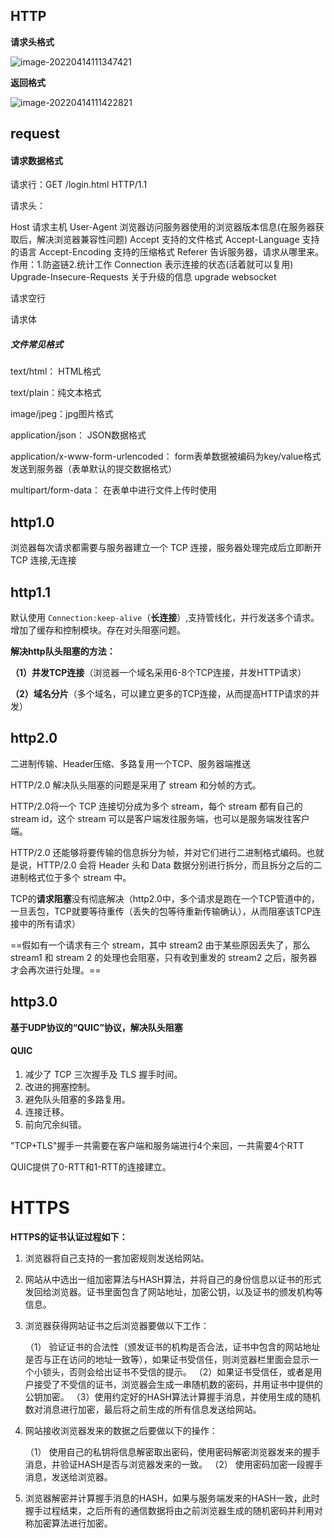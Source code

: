 ## HTTP

**请求头格式**

![image-20220414111347421](E:\学习笔记\typora\img\image-20220414111347421.png)

**返回格式**

![image-20220414111422821](E:\学习笔记\typora\img\image-20220414111422821.png)

## request

#### 请求数据格式

请求行：GET /login.html HTTP/1.1 

请求头：

Host	请求主机
User-Agent	浏览器访问服务器使用的浏览器版本信息(在服务器获取后，解决浏览器兼容性问题)
Accept	支持的文件格式
Accept-Language	支持的语言
Accept-Encoding	支持的压缩格式
Referer	告诉服务器，请求从哪里来。作用：1.防盗链2.统计工作
Connection	表示连接的状态(活着就可以复用)
Upgrade-Insecure-Requests	关于升级的信息
upgrade websocket

请求空行

请求体

##### 文件常见格式

 text/html： HTML格式

  text/plain：纯文本格式

  image/jpeg：jpg图片格式

  application/json： JSON数据格式

  application/x-www-form-urlencoded： form表单数据被编码为key/value格式发送到服务器（表单默认的提交数据格式）

 multipart/form-data： 在表单中进行文件上传时使用

## http1.0

浏览器每次请求都需要与服务器建立一个 TCP 连接，服务器处理完成后立即断开 TCP 连接,无连接

## http1.1

默认使用 `Connection:keep-alive`（**长连接**）,支持管线化，并行发送多个请求。增加了缓存和控制模块。存在对头阻塞问题。

 **解决http队头阻塞的方法：**

 **（1）并发TCP连接**（浏览器一个域名采用6-8个TCP连接，并发HTTP请求）   

**（2）域名分片**（多个域名，可以建立更多的TCP连接，从而提高HTTP请求的并发）

## http2.0

二进制传输、Header压缩、多路复用一个TCP、服务器端推送

HTTP/2.0 解决队头阻塞的问题是采用了 stream 和分帧的方式。

HTTP/2.0将一个 TCP 连接切分成为多个 stream，每个 stream 都有自己的 stream id，这个 stream 可以是客户端发往服务端，也可以是服务端发往客户端。

HTTP/2.0 还能够将要传输的信息拆分为帧，并对它们进行二进制格式编码。也就是说，HTTP/2.0 会将 Header 头和 Data 数据分别进行拆分，而且拆分之后的二进制格式位于多个 stream 中。

TCP的**请求阻塞**没有彻底解决（http2.0中，多个请求是跑在一个TCP管道中的，一旦丢包，TCP就要等待重传（丢失的包等待重新传输确认），从而阻塞该TCP连接中的所有请求）

==假如有一个请求有三个 stream，其中 stream2 由于某些原因丢失了，那么 stream1 和 stream 2 的处理也会阻塞，只有收到重发的 stream2 之后，服务器才会再次进行处理。==

## http3.0

**基于UDP协议的“QUIC”协议，解决队头阻塞**

#### QUIC

1. 减少了 TCP 三次握手及 TLS 握手时间。
2. 改进的拥塞控制。
3. 避免队头阻塞的多路复用。
4. 连接迁移。
5. 前向冗余纠错。

"TCP+TLS"握手一共需要在客户端和服务端进行4个来回，一共需要4个RTT

QUIC提供了0-RTT和1-RTT的连接建立。

# HTTPS

  **HTTPS的证书认证过程如下：**

1. 浏览器将自己支持的一套加密规则发送给网站。

2. 网站从中选出一组加密算法与HASH算法，并将自己的身份信息以证书的形式发回给浏览器。证书里面包含了网站地址，加密公钥，以及证书的颁发机构等信息。

3. 浏览器获得网站证书之后浏览器要做以下工作：

   （1） 验证证书的合法性（颁发证书的机构是否合法，证书中包含的网站地址是否与正在访问的地址一致等），如果证书受信任，则浏览器栏里面会显示一个小锁头，否则会给出证书不受信的提示。 （2）如果证书受信任，或者是用户接受了不受信的证书，浏览器会生成一串随机数的密码，并用证书中提供的公钥加密。 （3）使用约定好的HASH算法计算握手消息，并使用生成的随机数对消息进行加密，最后将之前生成的所有信息发送给网站。

4. 网站接收浏览器发来的数据之后要做以下的操作：

   （1） 使用自己的私钥将信息解密取出密码，使用密码解密浏览器发来的握手消息，并验证HASH是否与浏览器发来的一致。 （2） 使用密码加密一段握手消息，发送给浏览器。

5. 浏览器解密并计算握手消息的HASH，如果与服务端发来的HASH一致，此时握手过程结束，之后所有的通信数据将由之前浏览器生成的随机密码并利用对称加密算法进行加密。